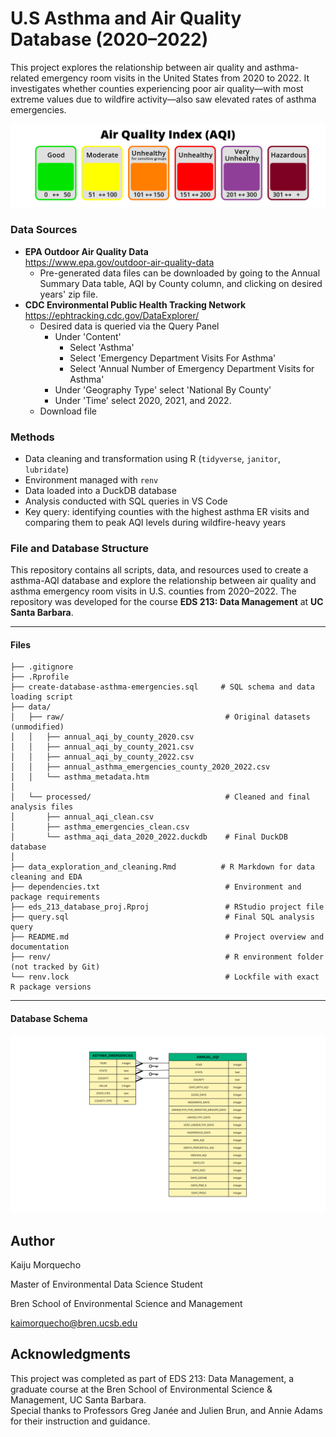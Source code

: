 # U.S Asthma and Air Quality Database (2020–2022)

This project explores the relationship between air quality and asthma-related emergency room visits in the United States from 2020 to 2022. It investigates whether counties experiencing poor air quality—with most extreme values due to wildfire activity—also saw elevated rates of asthma emergencies.

![CDC's AQI Index diagram](images/aqi_scale.png)


### Data Sources

-   **EPA Outdoor Air Quality Data**\
    <https://www.epa.gov/outdoor-air-quality-data>
    -   Pre-generated data files can be downloaded by going to the Annual Summary Data table, AQI by County column, and clicking on desired years' zip file.
-   **CDC Environmental Public Health Tracking Network**\
    <https://ephtracking.cdc.gov/DataExplorer/>
    -   Desired data is queried via the Query Panel
        -   Under 'Content'
            -   Select 'Asthma'
            -   Select 'Emergency Department Visits For Asthma'
            -   Select 'Annual Number of Emergency Department Visits for Asthma'
        -   Under 'Geography Type' select 'National By County'
        -   Under 'Time' select 2020, 2021, and 2022.
    -   Download file

### Methods

-   Data cleaning and transformation using R (`tidyverse`, `janitor`, `lubridate`)
-   Environment managed with `renv`
-   Data loaded into a DuckDB database
-   Analysis conducted with SQL queries in VS Code
-   Key query: identifying counties with the highest asthma ER visits and comparing them to peak AQI levels during wildfire-heavy years


### File and Database Structure

This repository contains all scripts, data, and resources used to create a asthma-AQI database and explore the relationship between air quality and asthma emergency room visits in U.S. counties from 2020–2022. The repository was developed for the course **EDS 213: Data Management** at **UC Santa Barbara**.

------------------------------------------------------------------------

#### Files

```
├── .gitignore
├── .Rprofile
├── create-database-asthma-emergencies.sql     # SQL schema and data loading script
├── data/
│   ├── raw/                                    # Original datasets (unmodified)
│   │   ├── annual_aqi_by_county_2020.csv
│   │   ├── annual_aqi_by_county_2021.csv
│   │   ├── annual_aqi_by_county_2022.csv
│   │   ├── annual_asthma_emergencies_county_2020_2022.csv
│   │   └── asthma_metadata.htm
│
│   └── processed/                              # Cleaned and final analysis files
│       ├── annual_aqi_clean.csv
│       ├── asthma_emergencies_clean.csv
│       └── asthma_aqi_data_2020_2022.duckdb    # Final DuckDB database
│
├── data_exploration_and_cleaning.Rmd          # R Markdown for data cleaning and EDA
├── dependencies.txt                            # Environment and package requirements
├── eds_213_database_proj.Rproj                 # RStudio project file
├── query.sql                                   # Final SQL analysis query
├── README.md                                   # Project overview and documentation
├── renv/                                       # R environment folder (not tracked by Git)
└── renv.lock                                   # Lockfile with exact R package versions
```

------------------------------------------------------------------------

#### Database Schema

![Database's schema](images/schema.png)

## Author

Kaiju Morquecho

Master of Environmental Data Science Student

Bren School of Environmental Science and Management

kaimorquecho@bren.ucsb.edu

## Acknowledgments

This project was completed as part of EDS 213: Data Management, a graduate course at the Bren School of Environmental Science & Management, UC Santa Barbara.\
Special thanks to Professors Greg Janée and Julien Brun, and Annie Adams for their instruction and guidance.
